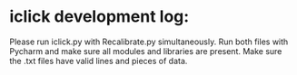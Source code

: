 # iclick development log: 
Please run iclick.py with Recalibrate.py simultaneously.
Run both files with Pycharm and make sure all modules and libraries are present.
Make sure the .txt files have valid lines and pieces of data.
